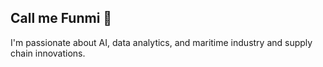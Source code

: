 ## Call me Funmi 👋
I'm passionate about AI, data analytics, and maritime industry and supply chain innovations.
<!--
**FUNMS/Funms** is a ✨ _special_ ✨ repository because its `README.md` (this file) appears on your GitHub profile.

Here are some ideas to get you started:

- 🔭 I’m currently working on Personal Projects
- 🌱 I’m currently learning Data Analytics/Science
- 👯 I’m looking to collaborate on projects that leverage data and AI in logistics and Supply Chain
- 🤔 I’m looking for help with Mentorship
- 💬 Ask me about anything Data/Analytics related 
- 📫 How to reach me: https://linktr.ee/funmilayo.abod
- ⚡ Fun fact: I can't dance to save my life lol!
-->
